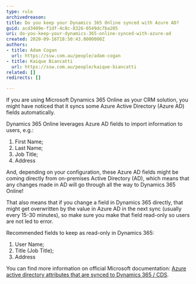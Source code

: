 ```yaml
---
type: rule
archivedreason: 
title: Do you keep your Dynamics 365 Online synced with Azure AD?
guid: acd3409e-f1df-4c8c-8326-0549dc7ba205
uri: do-you-keep-your-dynamics-365-online-synced-with-azure-ad
created: 2020-09-16T18:50:43.0000000Z
authors:
- title: Adam Cogan
  url: https://ssw.com.au/people/adam-cogan
- title: Kaique Biancatti
  url: https://ssw.com.au/people/kaique-biancatti
related: []
redirects: []

---
```


If you are using Microsoft Dynamics 365 Online as your CRM solution, you might have noticed that it syncs some Azure Active Directory (Azure AD) fields automatically.

<!--endintro-->

Dynamics 365 Online leverages Azure AD fields to import information to users, e.g.:

1. First Name;
2. Last Name;
3. Job Title;
4. Address


And, depending on your configuration, these Azure AD fields might be coming directly from on-premises Active Directory (AD), which means that any changes made in AD will go through all the way to Dynamics 365 Online!

That also means that if you change a field in Dynamics 365 directly, that might get overwritten by the value in Azure AD in the next sync (usually every 15-30 minutes), so make sure you make that field read-only so users are not led to error.

Recommended fields to keep as read-only in Dynamics 365:

1. User Name;
2. Title (Job Title);
3. Address


You can find more information on official Microsoft documentation:     [Azure active directory attributes that are synced to Dynamics 365 / CDS](https&#58;//community.dynamics.com/crm/f/microsoft-dynamics-crm-forum/386022/info-azure-active-directory-attributes-that-are-synced-to-dynamics-365-cds).
